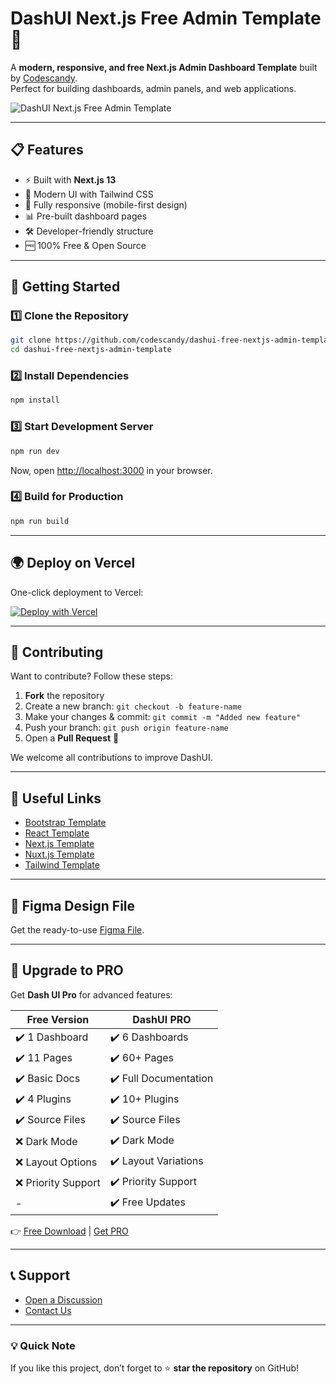 # DashUI Next.js Free Admin Template 🚀

A **modern, responsive, and free Next.js Admin Dashboard Template** built by [Codescandy](https://codescandy.com/).  
Perfect for building dashboards, admin panels, and web applications.

![DashUI Next.js Free Admin Template]([Screenshot-2025-08-31-002120.png](https://postimg.cc/gLYbhSDf))

---

## 📋 Features

- ⚡ Built with **Next.js 13**
- 🎨 Modern UI with Tailwind CSS
- 📱 Fully responsive (mobile-first design)
- 📊 Pre-built dashboard pages
- 🛠 Developer-friendly structure
- 🆓 100% Free & Open Source

---

## 📂 Getting Started

### 1️⃣ Clone the Repository

```bash
git clone https://github.com/codescandy/dashui-free-nextjs-admin-template.git
cd dashui-free-nextjs-admin-template
```

### 2️⃣ Install Dependencies

```bash
npm install
```

### 3️⃣ Start Development Server

```bash
npm run dev
```

Now, open [http://localhost:3000](http://localhost:3000) in your browser.

### 4️⃣ Build for Production

```bash
npm run build
```

---

## 🌍 Deploy on Vercel

One-click deployment to Vercel:

[![Deploy with Vercel](https://vercel.com/button)](https://vercel.com/new/clone?repository-url=https%3A%2F%2Fgithub.com%2Fcodescandy%2Fdashui-free-nextjs-admin-template.git&project-name=dashui-nextjs-admin-dashboard&repository-name=dashui-free-nextjs-admin-template&skippable-integrations=1)

---

## 🤝 Contributing

Want to contribute? Follow these steps:

1. **Fork** the repository  
2. Create a new branch: `git checkout -b feature-name`  
3. Make your changes & commit: `git commit -m "Added new feature"`  
4. Push your branch: `git push origin feature-name`  
5. Open a **Pull Request** 🎉  

We welcome all contributions to improve DashUI.

---

## 🔗 Useful Links

- [Bootstrap Template](https://dashui.codescandy.com/free-bootstrap-5-admin-dashboard-template.html)
- [React Template](https://dashui.codescandy.com/free-reactjs-admin-dashboard-template.html)
- [Next.js Template](https://dashui.codescandy.com/free-next-js-admin-dashboard-template.html)
- [Nuxt.js Template](https://dashui.codescandy.com/free-nuxt-js-admin-dashboard-template.html)
- [Tailwind Template](https://dashui.codescandy.com/free-tailwindcss-admin-dashboard-html-template.html)

---

## 🎨 Figma Design File

Get the ready-to-use [Figma File](https://www.figma.com/community/file/1259105309122518026/dash-ui-admin-dashboard-template).

---

## 💎 Upgrade to PRO

Get **Dash UI Pro** for advanced features:

| Free Version | DashUI PRO |
|--------------|------------|
| ✔️ 1 Dashboard | ✔️ 6 Dashboards |
| ✔️ 11 Pages | ✔️ 60+ Pages |
| ✔️ Basic Docs | ✔️ Full Documentation |
| ✔️ 4 Plugins | ✔️ 10+ Plugins |
| ✔️ Source Files | ✔️ Source Files |
| ❌ Dark Mode | ✔️ Dark Mode |
| ❌ Layout Options | ✔️ Layout Variations |
| ❌ Priority Support | ✔️ Priority Support |
| - | ✔️ Free Updates |

👉 [Free Download](https://dashui.codescandy.com/free-next-js-admin-dashboard-template.html) | [Get PRO](https://dashui.codescandy.com/next-js-admin-dashboard-template.html)

---

## 📞 Support

- [Open a Discussion](https://github.com/codescandy/Dash-UI/discussions)
- [Contact Us](https://codescandy.com/contact-us/)

---

### 💡 Quick Note
If you like this project, don’t forget to ⭐ **star the repository** on GitHub!
